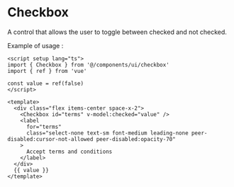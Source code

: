 # Checkbox

A control that allows the user to toggle between checked and not checked.

Example of usage :

<ClientOnly>
  <ExampleOfCheckbox />
</ClientOnly>

```vue
<script setup lang="ts">
import { Checkbox } from '@/components/ui/checkbox'
import { ref } from 'vue'

const value = ref(false)
</script>

<template>
  <div class="flex items-center space-x-2">
    <Checkbox id="terms" v-model:checked="value" />
    <label
      for="terms"
      class="select-none text-sm font-medium leading-none peer-disabled:cursor-not-allowed peer-disabled:opacity-70"
    >
      Accept terms and conditions
    </label>
  </div>
  {{ value }}
</template>
```
